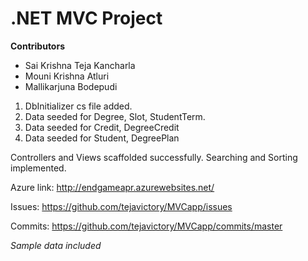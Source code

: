 # .NET MVC Project
**Contributors**
- Sai Krishna Teja Kancharla
- Mouni Krishna Atluri
- Mallikarjuna Bodepudi

1. DbInitializer cs file added.
1. Data seeded for Degree, Slot, StudentTerm.
1. Data seeded for Credit, DegreeCredit
1. Data seeded for Student, DegreePlan


Controllers and Views scaffolded successfully.
Searching and Sorting implemented.


Azure link: http://endgameapr.azurewebsites.net/

Issues: https://github.com/tejavictory/MVCapp/issues

Commits: https://github.com/tejavictory/MVCapp/commits/master


*Sample data included*